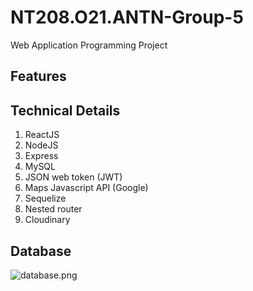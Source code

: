 # NT208.O21.ANTN-Group-5

Web Application Programming Project

## Features

## Technical Details

1. ReactJS
2. NodeJS
3. Express
4. MySQL
5. JSON web token (JWT)
6. Maps Javascript API (Google)
7. Sequelize
8. Nested router
9. Cloudinary

## Database

![database.png](https://i.imgur.com/ITtyjxe.png)
